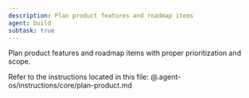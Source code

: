 ```yaml
---
description: Plan product features and roadmap items
agent: build
subtask: true
---
```

Plan product features and roadmap items with proper prioritization and scope.

Refer to the instructions located in this file:
@.agent-os/instructions/core/plan-product.md